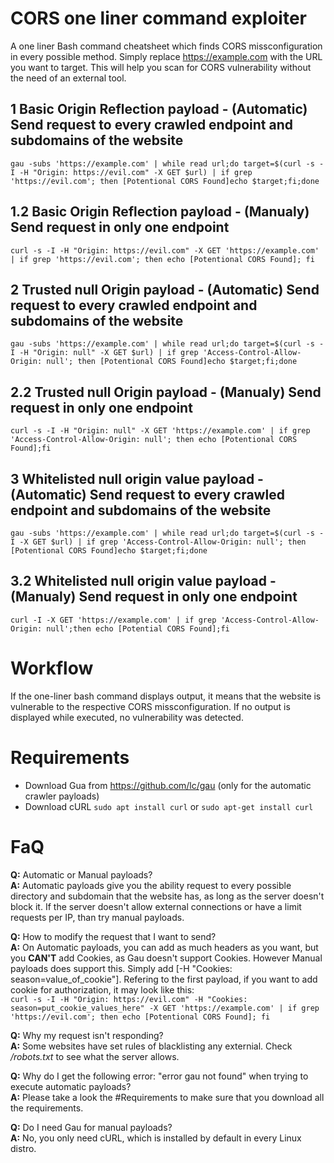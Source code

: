 # CORS one liner command exploiter

A one liner Bash command cheatsheet which finds CORS missconfiguration in every possible method. Simply replace https://example.com with the URL you want to target. This will help you scan for CORS vulnerability without the need of an external tool.

## 1 Basic Origin Reflection payload - (Automatic) Send request to every crawled endpoint and subdomains of the website

`gau -subs 'https://example.com' | while read url;do target=$(curl -s -I -H "Origin: https://evil.com" -X GET $url) | if grep 'https://evil.com'; then [Potentional CORS Found]echo $target;fi;done`

## 1.2 Basic Origin Reflection payload - (Manualy) Send request in only one endpoint

`curl -s -I -H "Origin: https://evil.com" -X GET 'https://example.com' | if grep 'https://evil.com'; then echo [Potentional CORS Found]; fi`

## 2 Trusted null Origin payload - (Automatic) Send request to every crawled endpoint and subdomains of the website
`gau -subs 'https://example.com' | while read url;do target=$(curl -s -I -H "Origin: null" -X GET $url) | if grep 'Access-Control-Allow-Origin: null'; then [Potentional CORS Found]echo $target;fi;done`

## 2.2 Trusted null Origin payload - (Manualy) Send request in only one endpoint
`curl -s -I -H "Origin: null" -X GET 'https://example.com' | if grep 'Access-Control-Allow-Origin: null'; then echo [Potentional CORS Found];fi`

## 3 Whitelisted null origin value payload - (Automatic) Send request to every crawled endpoint and subdomains of the website
`gau -subs 'https://example.com' | while read url;do target=$(curl -s -I -X GET $url) | if grep 'Access-Control-Allow-Origin: null'; then [Potentional CORS Found]echo $target;fi;done`

## 3.2 Whitelisted null origin value payload - (Manualy) Send request in only one endpoint
`curl -I -X GET 'https://example.com' | if grep 'Access-Control-Allow-Origin: null';then echo [Potential CORS Found];fi`

# Workflow
If the one-liner bash command displays output, it means that the website is vulnerable to the respective CORS missconfiguration. If no output is displayed while executed, no vulnerability was detected.

# Requirements

- Download Gua from https://github.com/lc/gau (only for the automatic crawler payloads)
- Download cURL `sudo apt install curl` or `sudo apt-get install curl`

# FaQ
**Q:** Automatic or Manual payloads?  
**A:** Automatic payloads give you the ability request to every possible directory and subdomain that the website has, as long as the server doesn't block it. If the server doesn't allow external connections or have a limit requests per IP, than try manual payloads.

**Q:** How to modify the request that I want to send?  
**A:** On Automatic payloads, you can add as much headers as you want, but you **CAN'T** add Cookies, as Gau doesn't support Cookies. However Manual payloads does support this. Simply add [-H "Cookies: season=value_of_cookie"]. Refering to the first payload, if you want to add cookie for authorization, it may look like this:  
`curl -s -I -H "Origin: https://evil.com" -H "Cookies: season=put_cookie_values_here" -X GET 'https://example.com' | if grep 'https://evil.com'; then echo [Potentional CORS Found]; fi`

**Q:** Why my request isn't responding?  
**A:** Some websites have set rules of blacklisting any externial. Check */robots.txt*  to see what the server allows.

**Q:** Why do I get the following error: "error gau not found" when trying to execute automatic payloads?  
**A:** Please take a look the #Requirements to make sure that you download all the requirements.

**Q:** Do I need Gau for manual payloads?  
**A:** No, you only need cURL, which is installed by default in every Linux distro.
